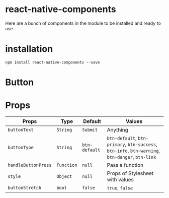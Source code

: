 # react-native-components
Here are a bunch of components in the module to be installed and ready to use

# installation
```
npm install react-native-components --save
```

# Button

# Props

| Props | Type | Default | Values |
| --- | --- | --- | --- |
| `buttonText` |  `String` | `Submit` | Anything |
| `buttonType` | `String` | `btn-default` | `btn-default`, `btn-primary`, `btn-success`, `btn-info`, `btn-warning`, `btn-danger`, `btn-link` |
| `handleButtonPress` | `Function` | `null` | Pass a function |
| `style` | `Object` | `null` | Props of Stylesheet with values |
| `buttonStretch` | `bool` | `false` | `true`, `false` |

